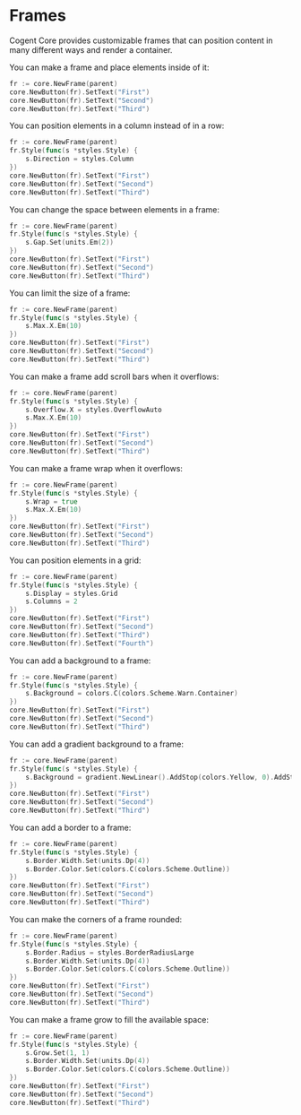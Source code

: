 # Frames

Cogent Core provides customizable frames that can position content in many different ways and render a container.

You can make a frame and place elements inside of it:

```Go
fr := core.NewFrame(parent)
core.NewButton(fr).SetText("First")
core.NewButton(fr).SetText("Second")
core.NewButton(fr).SetText("Third")
```

You can position elements in a column instead of in a row:

```Go
fr := core.NewFrame(parent)
fr.Style(func(s *styles.Style) {
    s.Direction = styles.Column
})
core.NewButton(fr).SetText("First")
core.NewButton(fr).SetText("Second")
core.NewButton(fr).SetText("Third")
```

You can change the space between elements in a frame:

```Go
fr := core.NewFrame(parent)
fr.Style(func(s *styles.Style) {
    s.Gap.Set(units.Em(2))
})
core.NewButton(fr).SetText("First")
core.NewButton(fr).SetText("Second")
core.NewButton(fr).SetText("Third")
```

You can limit the size of a frame:

```Go
fr := core.NewFrame(parent)
fr.Style(func(s *styles.Style) {
    s.Max.X.Em(10)
})
core.NewButton(fr).SetText("First")
core.NewButton(fr).SetText("Second")
core.NewButton(fr).SetText("Third")
```

You can make a frame add scroll bars when it overflows:

```Go
fr := core.NewFrame(parent)
fr.Style(func(s *styles.Style) {
    s.Overflow.X = styles.OverflowAuto
    s.Max.X.Em(10)
})
core.NewButton(fr).SetText("First")
core.NewButton(fr).SetText("Second")
core.NewButton(fr).SetText("Third")
```

You can make a frame wrap when it overflows:

```Go
fr := core.NewFrame(parent)
fr.Style(func(s *styles.Style) {
    s.Wrap = true
    s.Max.X.Em(10)
})
core.NewButton(fr).SetText("First")
core.NewButton(fr).SetText("Second")
core.NewButton(fr).SetText("Third")
```

You can position elements in a grid:

```Go
fr := core.NewFrame(parent)
fr.Style(func(s *styles.Style) {
    s.Display = styles.Grid
    s.Columns = 2
})
core.NewButton(fr).SetText("First")
core.NewButton(fr).SetText("Second")
core.NewButton(fr).SetText("Third")
core.NewButton(fr).SetText("Fourth")
```

You can add a background to a frame:

```Go
fr := core.NewFrame(parent)
fr.Style(func(s *styles.Style) {
    s.Background = colors.C(colors.Scheme.Warn.Container)
})
core.NewButton(fr).SetText("First")
core.NewButton(fr).SetText("Second")
core.NewButton(fr).SetText("Third")
```

You can add a gradient background to a frame:

```Go
fr := core.NewFrame(parent)
fr.Style(func(s *styles.Style) {
    s.Background = gradient.NewLinear().AddStop(colors.Yellow, 0).AddStop(colors.Orange, 0.5).AddStop(colors.Red, 1)
})
core.NewButton(fr).SetText("First")
core.NewButton(fr).SetText("Second")
core.NewButton(fr).SetText("Third")
```

You can add a border to a frame:

```Go
fr := core.NewFrame(parent)
fr.Style(func(s *styles.Style) {
    s.Border.Width.Set(units.Dp(4))
    s.Border.Color.Set(colors.C(colors.Scheme.Outline))
})
core.NewButton(fr).SetText("First")
core.NewButton(fr).SetText("Second")
core.NewButton(fr).SetText("Third")
```

You can make the corners of a frame rounded:

```Go
fr := core.NewFrame(parent)
fr.Style(func(s *styles.Style) {
    s.Border.Radius = styles.BorderRadiusLarge
    s.Border.Width.Set(units.Dp(4))
    s.Border.Color.Set(colors.C(colors.Scheme.Outline))
})
core.NewButton(fr).SetText("First")
core.NewButton(fr).SetText("Second")
core.NewButton(fr).SetText("Third")
```

You can make a frame grow to fill the available space:

```Go
fr := core.NewFrame(parent)
fr.Style(func(s *styles.Style) {
    s.Grow.Set(1, 1)
    s.Border.Width.Set(units.Dp(4))
    s.Border.Color.Set(colors.C(colors.Scheme.Outline))
})
core.NewButton(fr).SetText("First")
core.NewButton(fr).SetText("Second")
core.NewButton(fr).SetText("Third")
```
